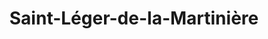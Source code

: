 ---
title: Saint-Léger-de-la-Martinière
url: /saint-leger-de-la-martiniere/
latitude: 46.224
longitude: -0.13
---